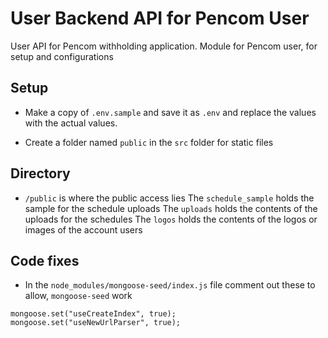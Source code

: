 # User Backend API for Pencom User

User API for Pencom withholding application. Module for Pencom user, for setup and configurations

## Setup

- Make a copy of `.env.sample` and save it as `.env` and replace the values with the actual values.

- Create a folder named `public` in the `src` folder for static files

## Directory

- `/public` is where the public access lies
  The `schedule_sample` holds the sample for the schedule uploads
  The `uploads` holds the contents of the uploads for the schedules
  The `logos` holds the contents of the logos or images of the account users

## Code fixes

- In the `node_modules/mongoose-seed/index.js` file comment out these to allow, `mongoose-seed` work

```
mongoose.set("useCreateIndex", true);
mongoose.set("useNewUrlParser", true);
```
